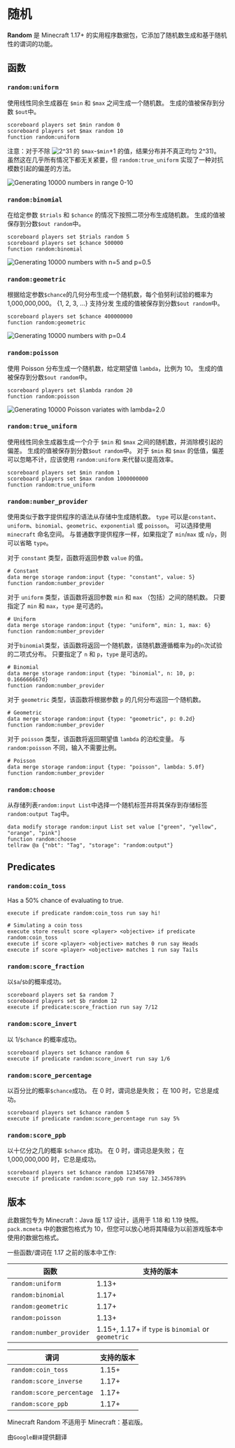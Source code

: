 # 随机

**Random** 是 Minecraft 1.17+ 的实用程序数据包，它添加了随机数生成和基于随机性的谓词的功能。

## 函数

### `random:uniform`

使用线性同余生成器在 `$min` 和 `$max` 之间生成一个随机数。
生成的值被保存到分数 `$out`中。

```mcfunction
scoreboard players set $min random 0
scoreboard players set $max random 10
function random:uniform
```

注意：对于不除 ![2^31](https://render.githubusercontent.com/render/math?math=2^31) 的 `$max`-`$min`+1 的值，结果分布并不真正均匀 2^31)。
虽然这在几乎所有情况下都无关紧要，但 `random:true_uniform` 实现了一种对抗模数引起的偏差的方法。

![Generating 10000 numbers in range 0-10](https://cdn.discordapp.com/attachments/925818091475202118/926850852709359616/unknown.png)

### `random:binomial`

在给定参数 `$trials` 和 `$chance` 的情况下按照二项分布生成随机数。
生成的值被保存到分数`$out random`中。

```mcfunction
scoreboard players set $trials random 5
scoreboard players set $chance 500000
function random:binomial
```

![Generating 10000 numbers with n=5 and p=0.5](https://cdn.discordapp.com/attachments/925818091475202118/925820827851698236/unknown.png)

### `random:geometric`

根据给定参数`$chance`的几何分布生成一个随机数，每个伯努利试验的概率为 1,000,000,000。
{1, 2, 3, ...} 支持分发
生成的值被保存到分数`$out random`中。

```mcfunction
scoreboard players set $chance 400000000
function random:geometric
```

![Generating 10000 numbers with p=0.4](https://cdn.discordapp.com/attachments/925818091475202118/957630561965465610/unknown.png)

### `random:poisson`

使用 Poisson 分布生成一个随机数，给定期望值 `lambda`，比例为 10。
生成的值被保存到分数`$out random`中。

```mcfunction
scoreboard players set $lambda random 20
function random:poisson
```

![Generating 10000 Poisson variates with lambda=2.0](https://cdn.discordapp.com/attachments/925818091475202118/926851511345119262/unknown.png)

### `random:true_uniform`

使用线性同余生成器生成一个介于 `$min` 和 `$max` 之间的随机数，并消除模引起的偏差。
生成的值被保存到分数`$out random`中。
对于 `$min` 和 `$max` 的低值，偏差可以忽略不计，应该使用 `random:uniform` 来代替以提高效率。

```mcfunction
scoreboard players set $min random 1
scoreboard players set $max random 1000000000
function random:true_uniform
```

### `random:number_provider`

使用类似于数字提供程序的语法从存储中生成随机数。
`type` 可以是`constant`、`uniform`、`binomial`、`geometric`、`exponential` 或 `poisson`。
可以选择使用 `minecraft` 命名空间。
与普通数字提供程序一样，如果指定了 `min`/`max` 或 `n`/`p`，则可以省略 `type`。

对于 `constant` 类型，函数将返回参数 `value` 的值。

```mcfunction
# Constant
data merge storage random:input {type: "constant", value: 5}
function random:number_provider
```

对于 `uniform` 类型，该函数将返回参数 `min` 和 `max` （包括）之间的随机数。
只要指定了 `min` 和 `max`，`type` 是可选的。

```mcfunction
# Uniform
data merge storage random:input {type: "uniform", min: 1, max: 6}
function random:number_provider
```

对于`binomial`类型，该函数将返回一个随机数，该随机数遵循概率为`p`的`n`次试验的二项式分布。
只要指定了 `n` 和 `p`，`type` 是可选的。

```mcfunction
# Binomial
data merge storage random:input {type: "binomial", n: 10, p: 0.166666667d}
function random:number_provider
```

对于 `geometric` 类型，该函数将根据参数 `p` 的几何分布返回一个随机数。

```mcfunction
# Geometric
data merge storage random:input {type: "geometric", p: 0.2d}
function random:number_provider
```

对于 `poisson` 类型，该函数将返回期望值 `lambda` 的泊松变量。 与 `random:poisson` 不同，输入不需要比例。

```mcfunction
# Poisson
data merge storage random:input {type: "poisson", lambda: 5.0f}
function random:number_provider
```

### `random:choose`

从存储列表`random:input List`中选择一个随机标签并将其保存到存储标签`random:output Tag`中。

```mcfunction
data modify storage random:input List set value ["green", "yellow", "orange", "pink"]
function random:choose
tellraw @a {"nbt": "Tag", "storage": "random:output"}
```

## Predicates

### `random:coin_toss`

Has a 50% chance of evaluating to true.

```mcfunction
execute if predicate random:coin_toss run say hi!
```

```mcfunction
# Simulating a coin toss
execute store result score <player> <objective> if predicate random:coin_toss
execute if score <player> <objective> matches 0 run say Heads
execute if score <player> <objective> matches 1 run say Tails
```

### `random:score_fraction`

以`$a`/`$b`的概率成功。

```mcfunction
scoreboard players set $a random 7
scoreboard players set $b random 12
execute if predicate:score_fraction run say 7/12
```

### `random:score_invert`

以 1/`$chance` 的概率成功。

```mcfunction
scoreboard players set $chance random 6
execute if predicate random:score_invert run say 1/6
```

### `random:score_percentage`

以百分比的概率`$chance`成功。 在 0 时，谓词总是失败； 在 100 时，它总是成功。

```mcfunction
scoreboard players set $chance random 5
execute if predicate random:score_percentage run say 5%
```

### `random:score_ppb`

以十亿分之几的概率 `$chance` 成功。 在 0 时，谓词总是失败； 在 1,000,000,000 时，它总是成功。

```mcfunction
scoreboard players set $chance random 123456789
execute if predicate random:score_ppb run say 12.3456789%
```

## 版本

此数据包专为 Minecraft：Java 版 1.17 设计，适用于 1.18 和 1.19 快照。
`pack.mcmeta` 中的数据包格式为 10，但您可以放心地将其降级为以前游戏版本中使用的数据包格式。

一些函数/谓词在 1.17 之前的版本中工作:

| 函数                 | 支持的版本                                |
|--------------------------|-----------------------------------------------------|
| `random:uniform`         | 1.13+                                               |
| `random:binomial`        | 1.17+                                               |
| `random:geometric`       | 1.17+                                               |
| `random:poisson`         | 1.13+                                               |
| `random:number_provider` | 1.15+, 1.17+ if `type` is `binomial` or `geometric` |

| 谓词                 | 支持的版本 |
|---------------------------|---------|
| `random:coin_toss`        | 1.15+   |
| `random:score_inverse`    | 1.17+   |
| `random:score_percentage` | 1.17+   |
| `random:score_ppb`        | 1.17+   |

Minecraft Random 不适用于 Minecraft：基岩版。

由`Google翻译`提供翻译
